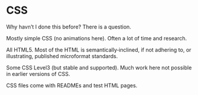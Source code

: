 
# CSS #

Why havn’t I done this before? There is a question.

Mostly simple CSS (no animations here). Often a lot of time and research.

All HTML5. Most of the HTML is semantically‐inclined, if not adhering to, or illustrating, published microformat standards.

Some CSS Level3 (but stable and supported). Much work here not possible in earlier versions of CSS.

CSS files come with READMEs and test HTML pages.
